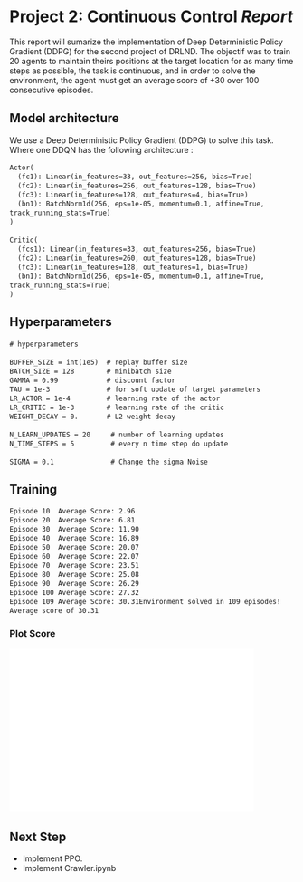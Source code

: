 # Project 2: Continuous Control *Report*

This report will sumarize the implementation of Deep Deterministic Policy Gradient (DDPG) for the second project of DRLND.
The objectif was to train 20 agents to maintain theirs positions at the target location for as many time steps as possible, the task is continuous, and in order to solve the environment, the agent must get an average score of +30 over 100 consecutive episodes.


## Model architecture

We use a Deep Deterministic Policy Gradient (DDPG) to solve this task. 
Where one DDQN has the following architecture : 

```
Actor(
  (fc1): Linear(in_features=33, out_features=256, bias=True)
  (fc2): Linear(in_features=256, out_features=128, bias=True)
  (fc3): Linear(in_features=128, out_features=4, bias=True)
  (bn1): BatchNorm1d(256, eps=1e-05, momentum=0.1, affine=True, track_running_stats=True)
)

Critic(
  (fcs1): Linear(in_features=33, out_features=256, bias=True)
  (fc2): Linear(in_features=260, out_features=128, bias=True)
  (fc3): Linear(in_features=128, out_features=1, bias=True)
  (bn1): BatchNorm1d(256, eps=1e-05, momentum=0.1, affine=True, track_running_stats=True)
)
```

## Hyperparameters

```
# hyperparameters

BUFFER_SIZE = int(1e5)  # replay buffer size
BATCH_SIZE = 128        # minibatch size
GAMMA = 0.99            # discount factor
TAU = 1e-3              # for soft update of target parameters
LR_ACTOR = 1e-4         # learning rate of the actor 
LR_CRITIC = 1e-3        # learning rate of the critic
WEIGHT_DECAY = 0.       # L2 weight decay

N_LEARN_UPDATES = 20     # number of learning updates
N_TIME_STEPS = 5         # every n time step do update

SIGMA = 0.1              # Change the sigma Noise

```

## Training

```
Episode 10	Average Score: 2.96
Episode 20	Average Score: 6.81
Episode 30	Average Score: 11.90
Episode 40	Average Score: 16.89
Episode 50	Average Score: 20.07
Episode 60	Average Score: 22.07
Episode 70	Average Score: 23.51
Episode 80	Average Score: 25.08
Episode 90	Average Score: 26.29
Episode 100	Average Score: 27.32
Episode 109	Average Score: 30.31Environment solved in 109 episodes! Average score of 30.31
```

### Plot Score 
![Deep Deterministic Policy Gradient](DDPG.png)

## Next Step

* Implement PPO.
* Implement Crawler.ipynb